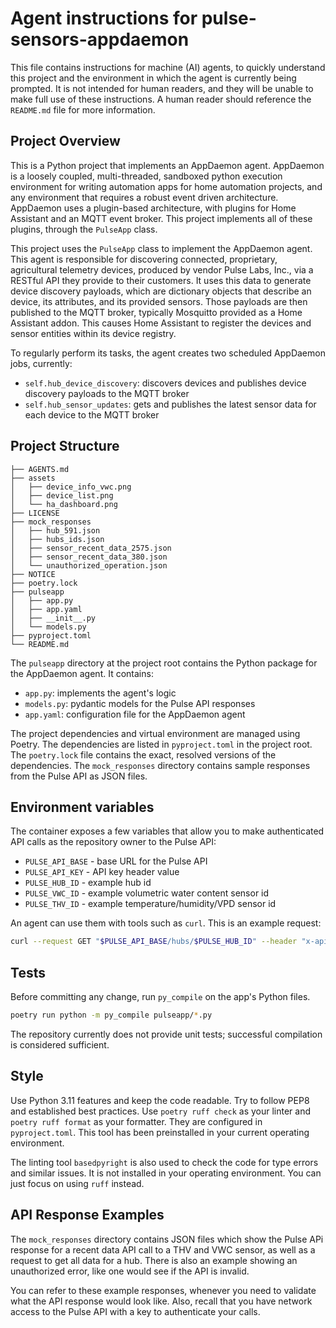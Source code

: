 # Agent instructions for pulse-sensors-appdaemon

This file contains instructions for machine (AI) agents, to quickly understand this project and the environment
in which the agent is currently being prompted. It is not intended for human readers, and they will be unable to
make full use of these instructions. A human reader should reference the `README.md` file for more information.

## Project Overview

This is a Python project that implements an AppDaemon agent. AppDaemon is a loosely coupled, multi-threaded,
sandboxed python execution environment for writing automation apps for home automation projects, and any environment
that requires a robust event driven architecture. AppDaemon uses a plugin-based architecture, with plugins for Home
Assistant and an MQTT event broker. This project implements all of these plugins, through the `PulseApp` class.

This project uses the `PulseApp` class to implement the AppDaemon agent. This agent is responsible for discovering
connected, proprietary, agricultural telemetry devices, produced by vendor Pulse Labs, Inc., via a RESTful API they
provide to their customers. It uses this data to generate device discovery payloads, which are dictionary objects that
describe an device, its attributes, and its provided sensors. Those payloads are then published to the MQTT broker,
typically Mosquitto provided as a Home Assistant addon. This causes Home Assistant to register the devices and sensor entities
within its device registry.

To regularly perform its tasks, the agent creates two scheduled AppDaemon jobs, currently:
- `self.hub_device_discovery`: discovers devices and publishes device discovery payloads to the MQTT broker
- `self.hub_sensor_updates`: gets and publishes the latest sensor data for each device to the MQTT broker

## Project Structure

```
├── AGENTS.md
├── assets
│   ├── device_info_vwc.png
│   ├── device_list.png
│   └── ha_dashboard.png
├── LICENSE
├── mock_responses
│   ├── hub_591.json
│   ├── hubs_ids.json
│   ├── sensor_recent_data_2575.json
│   ├── sensor_recent_data_380.json
│   └── unauthorized_operation.json
├── NOTICE
├── poetry.lock
├── pulseapp
│   ├── app.py
│   ├── app.yaml
│   ├── __init__.py
│   └── models.py
├── pyproject.toml
└── README.md
```

The `pulseapp` directory at the project root contains the Python package for the AppDaemon agent. It contains:
- `app.py`: implements the agent's logic
- `models.py`: pydantic models for the Pulse API responses
- `app.yaml`: configuration file for the AppDaemon agent

The project dependencies and virtual environment are managed using Poetry. The dependencies are listed in `pyproject.toml`
in the project root. The `poetry.lock` file contains the exact, resolved versions of the dependencies. The `mock_responses`
directory contains sample responses from the Pulse API as JSON files.

## Environment variables
The container exposes a few variables that allow you to make authenticated API calls as the repository owner to the Pulse API:

- `PULSE_API_BASE` - base URL for the Pulse API
- `PULSE_API_KEY` - API key header value
- `PULSE_HUB_ID` - example hub id
- `PULSE_VWC_ID` - example volumetric water content sensor id
- `PULSE_THV_ID` - example temperature/humidity/VPD sensor id

An agent can use them with tools such as `curl`. This is an example request:

```bash
curl --request GET "$PULSE_API_BASE/hubs/$PULSE_HUB_ID" --header "x-api-key: $PULSE_API_KEY"
```

## Tests
Before committing any change, run `py_compile` on the app's Python files.

```bash
poetry run python -m py_compile pulseapp/*.py
```

The repository currently does not provide unit tests; successful compilation is considered sufficient.

## Style
Use Python 3.11 features and keep the code readable. Try to follow PEP8 and established best practices.
Use `poetry ruff check` as your linter and `poetry ruff format` as your formatter. They are configured in
`pyproject.toml`. This tool has been preinstalled in your current operating environment.

The linting tool `basedpyright` is also used to check the code for type errors and similar issues. It is
not installed in your operating environment. You can just focus on using `ruff` instead.

## API Response Examples
The `mock_responses` directory contains JSON files which show the Pulse APi response for a recent data API call
to a THV and VWC sensor, as well as a request to get all data for a hub. There is also an example showing an
unauthorized error, like one would see if the API is invalid.

You can refer to these example responses, whenever you need to validate what the API response would look like.
Also, recall that you have network access to the Pulse API with a key to authenticate your calls.

